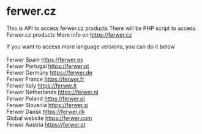# ferwer.cz
This is API to access ferwer.cz products
There will be PHP script to access Ferwer.cz products
More info on https://ferwer.cz

If you want to access more language versions, you can do it below<br><br>
Ferwer Spain https://ferwer.es<br>
Ferwer Portugal https://ferwer.pt<br>
Ferwer Germany https://ferwer.de<br>
Ferwer France https://ferwer.fr<br>
Ferwer Italy https://ferwer.it<br>
Ferwer Netherlands https://ferwer.nl<br>
Ferwer Poland https://ferwer.pl<br>
Ferwer Slovenia https://ferwer.si<br>
Ferwer Dansk https://ferwer.dk<br>
Global website https://ferwer.com<br>
Ferwer Austria https://ferwer.at<br>
